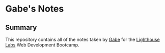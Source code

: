 # Gabe's Notes

## Summary
This repository contains all of the notes taken by [Gabe](https://github.com/gabecadiz) for the [Lighthouse Labs](https://lighthouselabs.ca/) Web Development Bootcamp.
